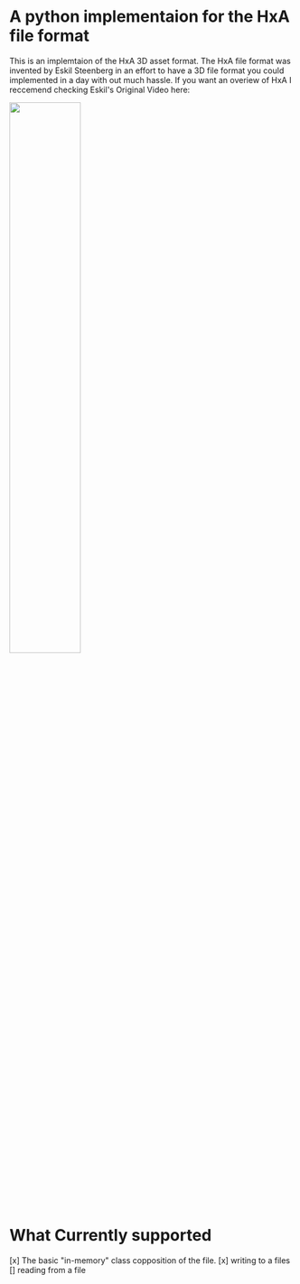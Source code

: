 # A python implementaion for the HxA file format
This is an implemtaion of the HxA 3D asset format.
The HxA file format was invented by Eskil Steenberg
in an effort to have a 3D file format you could 
implemented in a day with out much hassle. If you want
an overiew of HxA I reccemend checking Eskil's Original
Video here: 

[<img src="https://img.youtube.com/vi/watch?v=jlNSbSutPZE/maxresdefault.jpg" width="50%">](https://youtu.be/watch?v=jlNSbSutPZE)
# What Currently supported
[x] The basic "in-memory" class copposition of the file.
[x] writing to a files
[] reading from a file